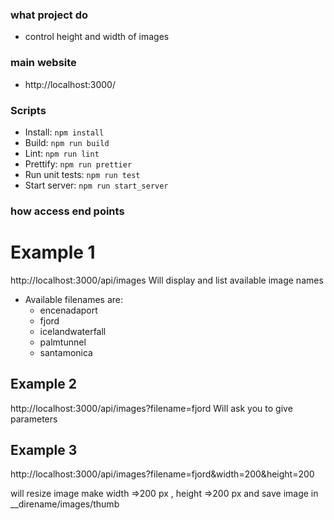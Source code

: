 ### what project do
- control height and width of images 

### main website
- http://localhost:3000/

### Scripts
- Install: ```npm install```
- Build: ```npm run build```
- Lint: ```npm run lint```
- Prettify: ```npm run prettier```
- Run unit tests: ```npm run test```
- Start server: ```npm run start_server```


### how access end points
# Example 1
http://localhost:3000/api/images
Will display and list available image names
- Available filenames are:
  - encenadaport
  - fjord
  - icelandwaterfall
  - palmtunnel
  - santamonica
## Example 2
http://localhost:3000/api/images?filename=fjord
Will ask you to give parameters

## Example 3
http://localhost:3000/api/images?filename=fjord&width=200&height=200

will resize image make width =>200 px , height =>200 px
and save image in __direname/images/thumb


